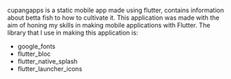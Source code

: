 cupangapps is a static mobile app made using flutter, contains information about betta fish to how to cultivate it.
This application was made with the aim of honing my skills in making mobile applications with Flutter.
The library that I use in making this application is:

- google_fonts
- flutter_bloc
- flutter_native_splash
- flutter_launcher_icons
